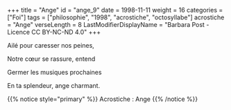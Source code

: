 +++
title = "Ange"
id = "ange_9"
date = 1998-11-11
weight = 16
categories = ["Foi"]
tags = ["philosophie", "1998", "acrostiche", "octosyllabe"]
acrostiche = "Ange"
verseLength = 8
LastModifierDisplayName = "Barbara Post - Licence CC BY-NC-ND 4.0"
+++

Ailé pour caresser nos peines,

Notre cœur se rassure, entend

Germer les musiques prochaines

En ta splendeur, ange charmant.

{{% notice style="primary" %}}
Acrostiche : Ange
{{% /notice %}}
